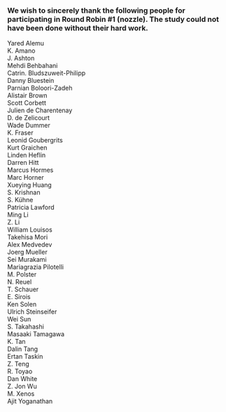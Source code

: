 ### We wish to sincerely thank the following people for participating in Round Robin #1 (nozzle). The study could not have been done without their hard work.

Yared Alemu  
K. Amano  
J. Ashton  
Mehdi Behbahani  
Catrin. Bludszuweit-Philipp  
Danny Bluestein  
Parnian Boloori-Zadeh  
Alistair Brown  
Scott Corbett  
Julien de Charentenay  
D. de Zelicourt  
Wade Dummer  
K. Fraser  
Leonid Goubergrits  
Kurt Graichen  
Linden Heflin  
Darren Hitt  
Marcus Hormes  
Marc Horner  
Xueying Huang  
S. Krishnan  
S. Kühne  
Patricia Lawford  
Ming Li  
Z. Li  
William Louisos  
Takehisa Mori  
Alex Medvedev  
Joerg Mueller  
Sei Murakami  
Mariagrazia Pilotelli  
M. Polster  
N. Reuel  
T. Schauer  
E. Sirois  
Ken Solen  
Ulrich Steinseifer  
Wei Sun  
S. Takahashi  
Masaaki Tamagawa  
K. Tan  
Dalin Tang  
Ertan Taskin  
Z. Teng  
R. Toyao  
Dan White  
Z. Jon Wu  
M. Xenos  
Ajit Yoganathan  

